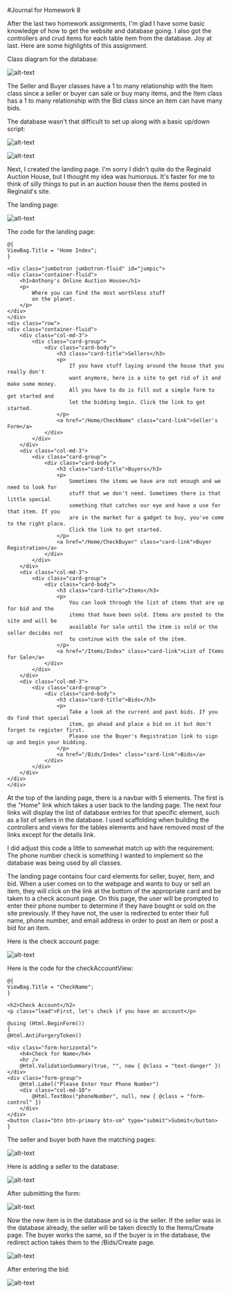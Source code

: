 #Journal for Homework 8

After the last two homework assignments, I'm glad I have some basic knowledge of how to get the website and database going. I also got the controllers and crud items for each table item from the database. Joy at last. Here are some highlights of this assignment.

Class diagram for the database:

![alt-text](img/auctionCD.JPG)

The Seller and Buyer classes have a 1 to many relationship with the Item class since a seller or buyer can sale or buy many items, and the Item class has a 1 to many relationship with the Bid class since an item can have many bids.

The database wasn't that difficult to set up along with a basic up/down script: 

![alt-text](img/upscript.JPG)

![alt-text](img/downscript.JPG)

Next, I created the landing page. I'm sorry I didn't quite do the Reginald Auction House, but I thought my idea was humorous. It's faster for me to think of silly things to put in an auction house then the items posted in Reginald's site.

The landing page:

![alt-text](img/landingPage.PNG)

The code for the landing page:

    @{
    ViewBag.Title = "Home Index";
    }

    <div class="jumbotron jumbotron-fluid" id="jumpic">
    <div class="container-fluid">
        <h1>Anthony's Online Auction House</h1>
        <p>
            Where you can find the most worthless stuff
            on the planet.
        </p>
    </div>
    </div>
    <div class="row">
    <div class="container-fluid">
        <div class="col-md-3">
            <div class="card-group">
                <div class="card-body">
                    <h3 class="card-title">Sellers</h3>
                    <p>
                        If you have stuff laying around the house that you really don't
                        want anymore, here is a site to get rid of it and make some money.
                        All you have to do is fill out a simple form to get started and
                        let the bidding begin. Click the link to get started.
                    </p>
                    <a href="/Home/CheckName" class="card-link">Seller's Form</a>
                </div>
            </div>
        </div>
        <div class="col-md-3">
            <div class="card-group">
                <div class="card-body">
                    <h3 class="card-title">Buyers</h3>
                    <p>
                        Sometimes the items we have are not enough and we need to look for
                        stuff that we don't need. Sometimes there is that little special
                        something that catches our eye and have a use for that item. If you
                        are in the market for a gadget to buy, you've come to the right place.
                        Click the link to get started.
                    </p>
                    <a href="/Home/CheckBuyer" class="card-link">Buyer Registration</a>
                </div>
            </div>
        </div>
        <div class="col-md-3">
            <div class="card-group">
                <div class="card-body">
                    <h3 class="card-title">Items</h3>
                    <p>
                        You can look through the list of items that are up for bid and the
                        items that have been sold. Items are posted to the site and will be
                        available for sale until the item is sold or the seller decides not
                        to continue with the sale of the item.
                    </p>
                    <a href="/Items/Index" class="card-link">List of Items for Sale</a>
                </div>
            </div>
        </div>
        <div class="col-md-3">
            <div class="card-group">
                <div class="card-body">
                    <h3 class="card-title">Bids</h3>
                    <p>
                        Take a look at the current and past bids. If you do find that special
                        item, go ahead and place a bid on it but don't forget to register first.
                        Please use the Buyer's Registration link to sign up and begin your bidding.
                    </p>
                    <a href="/Bids/Index" class="card-link">Bids</a>
                </div>
            </div>
        </div>
    </div>
    </div>
    
At the top of the landing page, there is a navbar with 5 elements. The first is the "Home" link which takes a user back to the landing page. The next four links will display the list of database entries for that specific element, such as a list of sellers in the database. I used scaffolding when building the controllers and views for the tables elements and have removed most of the links except for the details link. 

I did adjust this code a little to somewhat match up with the requirement. The phone number check is something I wanted to implement so the database was being used by all classes.

The landing page contains four card elements for seller, buyer, item, and bid. When a user comes on to the webpage and wants to buy or sell an item, they will click on the link at the bottom of the appropriate card and be taken to a check account page. On this page, the user will be prompted to enter their phone number to determine if they have bought or sold on the site previously. If they have not, the user is redirected to enter their full name, phone number, and email address in order to post an item or post a bid for an item. 

Here is the check account page:

![alt-text](img/checkAccountView.JPG)

Here is the code for the checkAccountView:

    @{
    ViewBag.Title = "CheckName";
    }

    <h2>Check Account</h2>
    <p class="lead">First, let's check if you have an account</p>

    @using (Html.BeginForm())
    {
    @Html.AntiForgeryToken()

    <div class="form-horizontal">
        <h4>Check for Name</h4>
        <hr />
        @Html.ValidationSummary(true, "", new { @class = "text-danger" })
    </div>
    <div class="form-group">
        @Html.Label("Please Enter Your Phone Number")
        <div class="col-md-10">
            @Html.TextBox("phoneNumber", null, new { @class = "form-control" })
        </div>
    </div>
    <button class="btn btn-primary btn-sm" type="submit">Submit</button>
    }
    

The seller and buyer both have the matching pages:

![alt-text](img/sellerCreate.JPG)

Here is adding a seller to the database:

![alt-text](img/sellerEntry.JPG)

After submitting the form:

![alt-text](img/sellerList.JPG)

Now the new item is in the database and so is the seller. If the seller was in the database already, the seller will be taken directly to the Items/Create page. The buyer works the same, so if the buyer is in the database, the redirect action takes them to the /Bids/Create page. 

![alt-text](img/createBid.JPG)

After entering the bid:

![alt-text](img/bidEntry.JPG)

